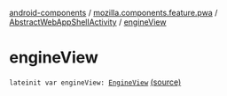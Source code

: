 [android-components](../../index.md) / [mozilla.components.feature.pwa](../index.md) / [AbstractWebAppShellActivity](index.md) / [engineView](./engine-view.md)

# engineView

`lateinit var engineView: `[`EngineView`](../../mozilla.components.concept.engine/-engine-view/index.md) [(source)](https://github.com/mozilla-mobile/android-components/blob/master/components/feature/pwa/src/main/java/mozilla/components/feature/pwa/AbstractWebAppShellActivity.kt#L29)